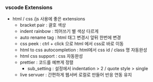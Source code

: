 ### vscode Extensions

- html / css /js 사용에 좋은 extensions
  - bracket pair : 괄호 색상
  - indent rainbow : 띄어쓰기 별 색상 다르게
  - auto rename tag : html 태그 변경시 앞뒤 한번에 변경
  - css peek : ctrl + click 으로 html 에서 css로 바로 이동
  - html to css autocompletion : html에서 css id / class 명 자동완성
  - html css support : css 자동완성
  - prettier : 코드를 예쁘게 정렬
    - sub_setting : 설정에서 indentation > 2 / quote style > single
  - live servuer : 간편하게 웹서버 로컬로 만들어 반응 연동 유지
